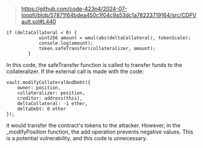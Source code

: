 > https://github.com/code-423n4/2024-07-loopfi/blob/57871f64bdea450c1f04c9a53dc1a78223719164/src/CDPVault.sol#L440


```
if (deltaCollateral < 0) {
            uint256 amount = wmul(abs(deltaCollateral), tokenScale);
            console.log(amount);
            token.safeTransfer(collateralizer, amount);
        }
```

In this code, the safeTransfer function is called to transfer funds to the collateralizer. If the external call is made with the code:

```
vault.modifyCollateralAndDebt({
    owner: position,
    collateralizer: position,
    creditor: address(this),
    deltaCollateral: -1 ether,
    deltaDebt: 0 ether
});
```


it would transfer the contract's tokens to the attacker. However, in the _modifyPosition function, the add operation prevents negative values. This is a potential vulnerability, and this code is unnecessary.


